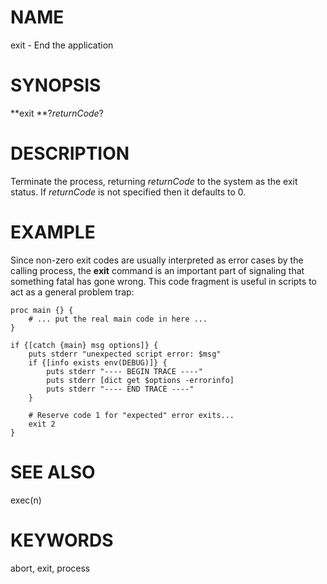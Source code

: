 # NAME

exit - End the application

# SYNOPSIS

**exit **?*returnCode*?

# DESCRIPTION

Terminate the process, returning *returnCode* to the system as the exit
status. If *returnCode* is not specified then it defaults to 0.

# EXAMPLE

Since non-zero exit codes are usually interpreted as error cases by the
calling process, the **exit** command is an important part of signaling
that something fatal has gone wrong. This code fragment is useful in
scripts to act as a general problem trap:

    proc main {} {
        # ... put the real main code in here ...
    }

    if {[catch {main} msg options]} {
        puts stderr "unexpected script error: $msg"
        if {[info exists env(DEBUG)]} {
            puts stderr "---- BEGIN TRACE ----"
            puts stderr [dict get $options -errorinfo]
            puts stderr "---- END TRACE ----"
        }

        # Reserve code 1 for "expected" error exits...
        exit 2
    }

# SEE ALSO

exec(n)

# KEYWORDS

abort, exit, process
